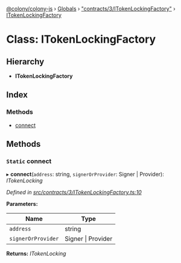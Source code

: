[@colony/colony-js](../README.md) › [Globals](../globals.md) › ["contracts/3/ITokenLockingFactory"](../modules/_contracts_3_itokenlockingfactory_.md) › [ITokenLockingFactory](_contracts_3_itokenlockingfactory_.itokenlockingfactory.md)

# Class: ITokenLockingFactory

## Hierarchy

* **ITokenLockingFactory**

## Index

### Methods

* [connect](_contracts_3_itokenlockingfactory_.itokenlockingfactory.md#static-connect)

## Methods

### `Static` connect

▸ **connect**(`address`: string, `signerOrProvider`: Signer | Provider): *ITokenLocking*

*Defined in [src/contracts/3/ITokenLockingFactory.ts:10](https://github.com/JoinColony/colonyJS/blob/8037c41/src/contracts/3/ITokenLockingFactory.ts#L10)*

**Parameters:**

Name | Type |
------ | ------ |
`address` | string |
`signerOrProvider` | Signer &#124; Provider |

**Returns:** *ITokenLocking*
